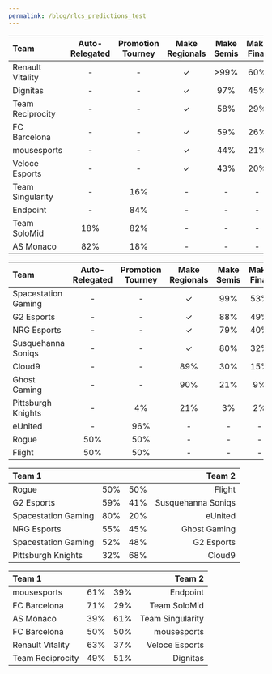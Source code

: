 ```yaml
---
permalink: /blog/rlcs_predictions_test
---
```



|Team|Auto-Relegated|Promotion Tourney|Make Regionals|Make Semis|Make Final|Win Final|
|:---------- |:---: |:---: |:---: |:---: |:---: |:---: |
|Renault Vitality|-|-|✓|>99%|60%|35%|
|Dignitas|-|-|✓|97%|45%|21%|
|Team Reciprocity|-|-|✓|58%|29%|14%|
|FC Barcelona|-|-|✓|59%|26%|12%|
|mousesports|-|-|✓|44%|21%|9%|
|Veloce Esports|-|-|✓|43%|20%|9%|
|Team Singularity|-|16%|-|-|-|-|
|Endpoint|-|84%|-|-|-|-|
|Team SoloMid|18%|82%|-|-|-|-|
|AS Monaco|82%|18%|-|-|-|-|

|Team|Auto-Relegated|Promotion Tourney|Make Regionals|Make Semis|Make Final|Win Final|
|:---------- |:---: |:---: |:---: |:---: |:---: |:---: |
|Spacestation Gaming|-|-|✓|99%|53%|30%|
|G2 Esports|-|-|✓|88%|49%|27%|
|NRG Esports|-|-|✓|79%|40%|18%|
|Susquehanna Soniqs|-|-|✓|80%|32%|12%|
|Cloud9|-|-|89%|30%|15%|8%|
|Ghost Gaming|-|-|90%|21%|9%|4%|
|Pittsburgh Knights|-|4%|21%|3%|2%|<1%|
|eUnited|-|96%|-|-|-|-|
|Rogue|50%|50%|-|-|-|-|
|Flight|50%|50%|-|-|-|-|



|Team 1 ||| Team 2 |
|:--- |:---: |:---: |---: |
|Rogue|50%|50%|Flight|
|G2 Esports|59%|41%|Susquehanna Soniqs|
|Spacestation Gaming|80%|20%|eUnited|
|NRG Esports|55%|45%|Ghost Gaming|
|Spacestation Gaming|52%|48%|G2 Esports|
|Pittsburgh Knights|32%|68%|Cloud9|

    
|Team 1 ||| Team 2 |
|:--- |:---: |:---: |---: |
|mousesports|61%|39%|Endpoint|
|FC Barcelona|71%|29%|Team SoloMid|
|AS Monaco|39%|61%|Team Singularity|
|FC Barcelona|50%|50%|mousesports|
|Renault Vitality|63%|37%|Veloce Esports|
|Team Reciprocity|49%|51%|Dignitas|
